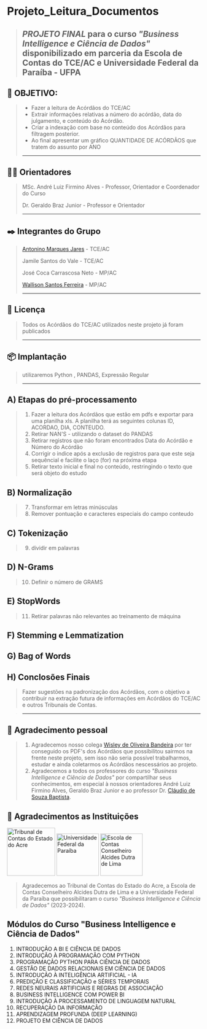 # Projeto_Leitura_Documentos #
>*PROJETO FINAL* para o curso *"Business Intelligence e Ciência de Dados"* disponibilizado em parceria da Escola de Contas do TCE/AC e Universidade Federal da Paraíba - UFPA
>-----------

## 🚀 OBJETIVO:
>* Fazer a leitura de Acórdãos do TCE/AC
>* Extrair informações relativas a número do acórdão, data do julgamento, e conteúdo do Acórdão.
>* Criar a indexação com base no conteúdo dos Acórdãos para filtragem posterior.
>* Ao final apresentar um gráfico QUANTIDADE DE ACÓRDÃOS que tratem do assunto por ANO
>-----------

## 👨‍🏫 Orientadores
>
> MSc. André Luiz Firmino Alves - Professor, Orientador e Coordenador do Curso
>
> Dr. Geraldo Braz Junior - Professor e Orientador
>
>-----------

## ✒️ Integrantes do Grupo
>
> [Antonino Marques Jares](https://www.linkedin.com/in/antonino-marques-jares-b447a734/) - TCE/AC
>
> Jamile Santos do Vale - TCE/AC
>
> José Coca Carrascosa Neto - MP/AC
>
> [Wallison Santos Ferreira](https://www.linkedin.com/in/wallisonferreira09/) - MP/AC
>
>-----------
## 📄 Licença
> Todos os Acórdãos do TCE/AC utilizados neste projeto já foram publicados
> 
>-----------

## 📦 Implantação
> utilizaremos Python , PANDAS, Expressão Regular
>
>-----------

## A) Etapas do pré-processamento
>
>1) Fazer a leitura dos Acórdãos que estão em pdfs e exportar para uma planilha xls.
>   A planilha terá as seguintes colunas ID, ACORDAO, DIA, CONTEUDO.
>2) Retirar NAN'S - utilizando o dataset do PANDAS
>3) Retirar registros que não foram encontrados Data do Acórdão e Número do Acórdão
>4) Corrigir o indice após a exclusão de registros para que este seja sequêncial e facilite o laço (for) na próxima etapa
>5) Retirar texto inicial e final no conteúdo, restringindo o texto que será objeto do estudo
   
## B) Normalização
>7) Transformar em letras minúsculas
>8) Remover pontuação e caracteres especiais do campo conteudo

## C) Tokenização
>9) dividir em palavras 

## D) N-Grams
>10) Definir o número de GRAMS

## E) StopWords
>11) Retirar palavras não relevantes ao treinamento de máquina

## F) Stemming e Lemmatization
>
## G) Bag of Words
>
## H) Conclosões Finais
> Fazer sugestões na padronização dos Acórdãos, com o objetivo a contribuir na extração futura de informações em Acórdãos do TCE/AC e outros Tribunais de Contas.

>-----------
## 🎁 Agradecimento pessoal
> 1) Agradecemos nosso colega [Wisley de Oliveira Bandeira](https://www.linkedin.com/in/wisleybandeira/) por ter conseguido os PDF's dos Acórdãos que possibilitou sairmos na frente neste projeto, sem isso não seria possível trabalharmos, estudar e ainda coletarmos os Acórdãos nescessários ao projeto.
> 2) Agradecemos a todos os professores do curso *"Business Intelligence e Ciência de Dados"* por compartilhar seus conhecimentos, em especial à nossos orientadores André Luiz Firmino Alves, Geraldo Braz Junior e ao professor Dr. [Cláudio de Souza Baptista](https://www.linkedin.com/in/claudio-de-souza-baptista-07257721a/).
> 
## 🎁 Agradecimentos as Instituições
[<img src= "https://tceac.tc.br/site/wp-content/uploads/2023/05/LOGO-VERSAO-PREFERENCIAL.png" width="125" alt="Tribunal de Contas do Estado do Acre"/>](https://tceac.tc.br/site/)
[<img src= "https://www.ufpb.br/ufpb/image-base/brasaooficial.png/@@images/1abe9a91-1d77-4443-898e-f14c006fbc43.png" width="110" alt="Universidade Federal da Paraíba"/>](https://www.ufpb.br/)
[<img src= "https://moodle.tceac.tc.br/pluginfile.php/1/theme_adaptable/favicon/1706543109/WhatsApp%20Image%202020-01-30%20at%2009.49.09.jpeg" width="110" alt="Escola de Contas Conselheiro Alcides Dutra de Lima"/>](https://moodle.tceac.tc.br/)
> Agradecemos ao Tribunal de Contas do Estado do Acre, a Escola de Contas Conselheiro Alcides Dutra de Lima e a Universidade Federal da Paraíba que possibilitaram o curso *"Business Intelligence e Ciência de Dados"* (2023-2024).
>
## Módulos do Curso "Business Intelligence e Ciência de Dados"
1. INTRODUÇÃO A BI E CIÊNCIA DE DADOS 
2. INTRODUÇÃO À PROGRAMAÇÃO COM PYTHON 
3. PROGRAMAÇÃO PYTHON PARA CIÊNCIA DE DADOS 
4. GESTÃO DE DADOS RELACIONAIS EM CIÊNCIA DE DADOS 
5. INTRODUÇÃO À INTELIGÊNCIA ARTIFICIAL - IA 
6. PREDIÇÃO E CLASSIFICAÇÃO e SÉRIES TEMPORAIS 
7. REDES NEURAIS ARTIFICIAIS E REGRAS DE ASSOCIAÇÃO 
8. BUSINESS INTELLIGENCE COM POWER BI 
9. INTRODUÇÃO À PROCESSAMENTO DE LINGUAGEM NATURAL 
10. RECUPERAÇÃO DA INFORMAÇÃO
11. APRENDIZAGEM PROFUNDA (DEEP LEARNING) 
12. PROJETO EM CIÊNCIA DE DADOS



